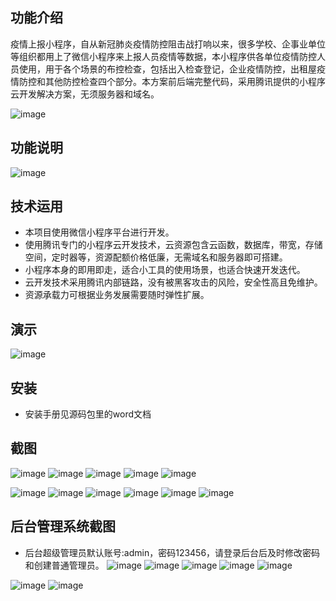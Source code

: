 ## 功能介绍 

 疫情上报小程序，自从新冠肺炎疫情防控阻击战打响以来，很多学校、企事业单位等组织都用上了微信小程序来上报人员疫情等数据，本小程序供各单位疫情防控人员使用，用于各个场景的布控检查，包括出入检查登记，企业疫情防控，出租屋疫情防控和其他防控检查四个部分。本方案前后端完整代码，采用腾讯提供的小程序云开发解决方案，无须服务器和域名。

 ![image](https://user-images.githubusercontent.com/113775523/190858485-393ff908-c6e1-477a-836d-4793f4047732.png)



## 功能说明

 ![image](https://user-images.githubusercontent.com/113775523/190858487-176561b0-f54b-49cf-98aa-ea805ced8674.png)



## 技术运用
- 本项目使用微信小程序平台进行开发。
- 使用腾讯专门的小程序云开发技术，云资源包含云函数，数据库，带宽，存储空间，定时器等，资源配额价格低廉，无需域名和服务器即可搭建。
- 小程序本身的即用即走，适合小工具的使用场景，也适合快速开发迭代。
- 云开发技术采用腾讯内部链路，没有被黑客攻击的风险，安全性高且免维护。
- 资源承载力可根据业务发展需要随时弹性扩展。  


 

## 演示 
![image](https://user-images.githubusercontent.com/113775523/190858484-98a836d6-4fd7-4956-b6e8-84d488b3b81f.png)

 

## 安装

- 安装手册见源码包里的word文档




## 截图
 ![image](https://user-images.githubusercontent.com/113775523/190858493-1c4711d7-bdb5-4e2c-bd4c-4897bbae43b2.png)
![image](https://user-images.githubusercontent.com/113775523/190858495-186b0e64-61fe-47da-b297-39d542b6844b.png)
![image](https://user-images.githubusercontent.com/113775523/190858497-3eb87947-20b6-481c-b4e8-28bfaf5d7ac6.png)
![image](https://user-images.githubusercontent.com/113775523/190858498-da6f1ac6-7d35-4cd8-a3da-248c21541552.png)
![image](https://user-images.githubusercontent.com/113775523/190858499-e4b715c3-47b9-494f-ac8c-7d5f7ede9d2e.png)

![image](https://user-images.githubusercontent.com/113775523/190858501-8995bbe9-3ab2-44d7-9cc6-5d45fd6381cd.png)
![image](https://user-images.githubusercontent.com/113775523/190858506-983082e3-a9cb-4176-a6b8-8637541c6a24.png)
![image](https://user-images.githubusercontent.com/113775523/190858514-1ad99994-f8fc-4b0d-ad46-0a420f5ed84e.png)
![image](https://user-images.githubusercontent.com/113775523/190858516-e4bea829-a008-4539-95aa-d2b75b922cc4.png)
![image](https://user-images.githubusercontent.com/113775523/190858520-0d159c7c-95e5-424b-8318-0e5c6793fcca.png)
![image](https://user-images.githubusercontent.com/113775523/190858523-9bc43b23-debb-41e3-8981-7da0ac2a440e.png)


## 后台管理系统截图 
- 后台超级管理员默认账号:admin，密码123456，请登录后台后及时修改密码和创建普通管理员。
![image](https://user-images.githubusercontent.com/113775523/190858527-dc513206-e8ce-413e-a16c-b2e9ff400977.png)
![image](https://user-images.githubusercontent.com/113775523/190858528-172c762d-4ec9-4ef7-94e8-e971fe847c0e.png)
![image](https://user-images.githubusercontent.com/113775523/190858531-fb79ed1f-e721-48a9-b34b-f01bfcc9e0cb.png)
![image](https://user-images.githubusercontent.com/113775523/190858535-8ef1ee2a-178d-409d-bf0c-f3251c093c07.png)
![image](https://user-images.githubusercontent.com/113775523/190858537-1fa9caa7-6c43-4abb-9807-7b63ade18e2e.png)

 ![image](https://user-images.githubusercontent.com/113775523/190858538-d8b3e97a-a0e2-438f-9b2b-bc896e99b84e.png)
![image](https://user-images.githubusercontent.com/113775523/190858542-133c8df2-f55c-4121-9900-83654b568474.png)
